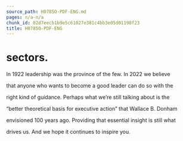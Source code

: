 ```yaml
---
source_path: H0785O-PDF-ENG.md
pages: n/a-n/a
chunk_id: 02d7eecb1b9e5c61027e381c4bb3e05d01198f23
title: H0785O-PDF-ENG
---
```

# sectors.

In 1922 leadership was the province of the few. In 2022 we believe

that anyone who wants to become a good leader can do so with the

right kind of guidance. Perhaps what we’re still talking about is the

“better theoretical basis for executive action” that Wallace B. Donham

envisioned 100 years ago. Providing that essential insight is still what

drives us. And we hope it continues to inspire you.
